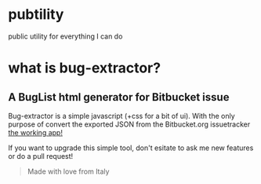 # pubtility
public utility for everything I can do

# what is bug-extractor?
## A BugList html generator for Bitbucket issue
Bug-extractor is a simple javascript (+css for a bit of ui).
With the only purpose of convert the exported JSON from the Bitbucket.org issuetracker
[the working app!](http://majorebola.github.io/pubtility/bug-extractor/)

If you want to upgrade this simple tool, don't esitate to ask me new features or do a pull request!

> Made with love from Italy